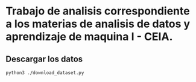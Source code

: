 # Trabajo de analisis correspondiente a los materias de analisis de datos y aprendizaje de maquina I - CEIA.  

## Descargar los datos
```bash
python3 ./download_dataset.py
```

